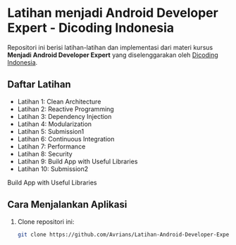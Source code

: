 # Latihan menjadi Android Developer Expert - Dicoding Indonesia

Repositori ini berisi latihan-latihan dan implementasi dari materi kursus **Menjadi Android Developer Expert** yang diselenggarakan oleh [Dicoding Indonesia](https://www.dicoding.com/).

## Daftar Latihan

- Latihan 1: Clean Architecture
- Latihan 2: Reactive Programming
- Latihan 3: Dependency Injection
- Latihan 4: Modularization
- Latihan 5: Submission1
- Latihan 6: Continuous Integration
- Latihan 7: Performance
- Latihan 8: Security
- Latihan 9: Build App with Useful Libraries
- Latihan 10: Submission2

Build App with Useful Libraries

## Cara Menjalankan Aplikasi

1. Clone repositori ini:
   ```bash
   git clone https://github.com/Avrians/Latihan-Android-Developer-Expert_DicodingIndonesia.git
   ```
